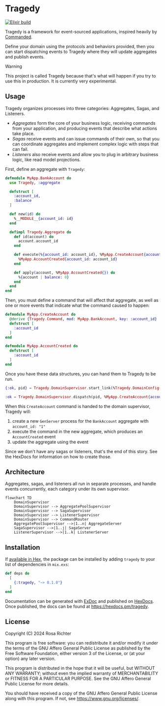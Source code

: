 # Tragedy

[![Elixir build](https://github.com/Cantido/tragedy/actions/workflows/elixir.yml/badge.svg)](https://github.com/Cantido/tragedy/actions/workflows/elixir.yml)

Tragedy is a framework for event-sourced applications, inspired heavily by
[Commanded](https://github.com/commanded/commanded).

Define your domain using the protocols and behaviors provided, then you can start
dispatching events to Tragedy where they will update aggregates and
publish events.

> [!WARNING]
> This project is called Tragedy because that's what will happen if you try
> to use this in production. It is currently very experimental.

## Usage

Tragedy organizes processes into three categories: Aggregates, Sagas,
and Listeners.

- *Aggregates* form the core of your business logic, receiving commands from
  your application, and producing events that describe what actions take place.
- *Sagas* receive events and can issue commands of their own, so that you can
  coordinate aggregates and implement complex logic with steps that can fail.
- *Listeners* also receive events and allow you to plug in arbitrary business
  logic, like read model projections.

First, define an aggregate with `Tragedy`:

```elixir
defmodule MyApp.BankAccount do
  use Tragedy, :aggregate

  defstruct [
    :account_id,
    :balance
  ]

  def new(id) do
    %__MODULE__{account_id: id}
  end

  defimpl Tragedy.Aggregate do
    def id(account) do
      account.account_id
    end

    def execute(%{account_id: account_id}, %MyApp.CreateAccount{account_id: account_id}) do
      %MyApp.AccountCreated{account_id: account_id}
    end

    def apply(account, %MyApp.AccountCreated{}) do
      %{account | balance: 0}
    end
  end
end
```

Then, you must define a command that will affect that aggregate, as well as
one or more events that indicate what the command caused to happen:

```elixir
defmodule MyApp.CreateAccount do
  @derive {Tragedy.Command, mod: MyApp.BankAccount, key: :account_id}
  defstruct [
    :account_id
  ]
end

defmodule MyApp.AccountCreated do
  defstruct [
    :account_id
  ]
end
```

Once you have these data structures, you can hand them to Tragedy to be run.

```elixir
{:ok, pid} = Tragedy.DomainSupervisor.start_link(%Tragedy.DomainConfig{})

:ok = Tragedy.DomainSupervisor.dispatch(pid, %MyApp.CreateAccount{account_id: "1"})
```

When this `CreateAccount` command is handed to the domain supervisor, Tragedy will:

1. create a new `GenServer` process for the `BankAccount` aggregate with `account_id: "1"`
2. execute the command in the new aggregate, which produces an `AccountCreated` event
3. update the aggregate using the event

Since we don't have any sagas or listeners, that's the end of this story.
See the HexDocs for information on how to create those.

## Architecture

Aggregates, sagas, and listeners all run in separate processes, and handle
events concurrently, each category under its own supervisor.

```mermaid
flowchart TD
    DomainSupervisor
    DomainSupervisor --> AggregatePoolSupervisor
    DomainSupervisor --> SagaSupervisor
    DomainSupervisor --> ListenerSupervisor
    DomainSupervisor --> CommandRouter
    AggregatePoolSupervisor -->|1..n| AggregateServer
    SagaSupervisor -->|1..j| SagaServer
    ListenerSupervisor -->|1..k| ListenerServer
```

## Installation

If [available in Hex](https://hex.pm/docs/publish), the package can be installed
by adding `tragedy` to your list of dependencies in `mix.exs`:

```elixir
def deps do
  [
    {:tragedy, "~> 0.1.0"}
  ]
end
```

Documentation can be generated with [ExDoc](https://github.com/elixir-lang/ex_doc)
and published on [HexDocs](https://hexdocs.pm). Once published, the docs can
be found at <https://hexdocs.pm/tragedy>.

## License

Copyright (C) 2024 Rosa Richter

This program is free software: you can redistribute it and/or modify
it under the terms of the GNU Affero General Public License as
published by the Free Software Foundation, either version 3 of the
License, or (at your option) any later version.

This program is distributed in the hope that it will be useful,
but WITHOUT ANY WARRANTY; without even the implied warranty of
MERCHANTABILITY or FITNESS FOR A PARTICULAR PURPOSE.  See the
GNU Affero General Public License for more details.

You should have received a copy of the GNU Affero General Public License
along with this program.  If not, see <https://www.gnu.org/licenses/>.
